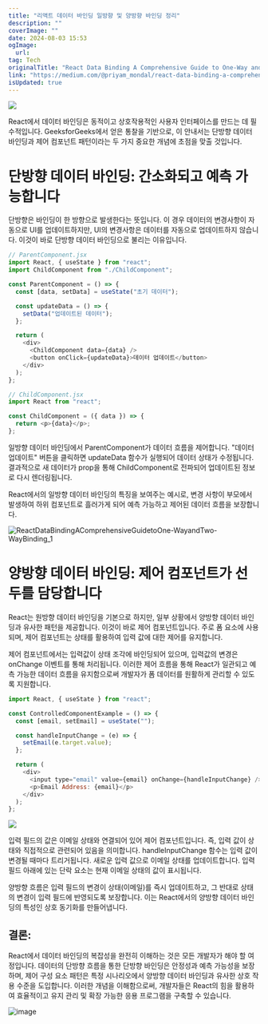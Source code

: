 ```yaml
---
title: "리액트 데이터 바인딩 일방향 및 양방향 바인딩 정리"
description: ""
coverImage: ""
date: 2024-08-03 15:53
ogImage: 
  url: 
tag: Tech
originalTitle: "React Data Binding A Comprehensive Guide to One-Way and Two-Way Binding"
link: "https://medium.com/@priyam_mondal/react-data-binding-a-comprehensive-guide-to-one-way-and-two-way-binding-6fb945add5ed"
isUpdated: true
---
```






<img src="/assets/img/ReactDataBindingAComprehensiveGuidetoOne-WayandTwo-WayBinding_0.png" />

React에서 데이터 바인딩은 동적이고 상호작용적인 사용자 인터페이스를 만드는 데 필수적입니다. GeeksforGeeks에서 얻은 통찰을 기반으로, 이 안내서는 단방향 데이터 바인딩과 제어 컴포넌트 패턴이라는 두 가지 중요한 개념에 초점을 맞출 것입니다.

# 단방향 데이터 바인딩: 간소화되고 예측 가능합니다

단방향은 바인딩이 한 방향으로 발생한다는 뜻입니다. 이 경우 데이터의 변경사항이 자동으로 UI를 업데이트하지만, UI의 변경사항은 데이터를 자동으로 업데이트하지 않습니다. 이것이 바로 단방향 데이터 바인딩으로 불리는 이유입니다.

<div class="content-ad"></div>

```js
// ParentComponent.jsx
import React, { useState } from "react";
import ChildComponent from "./ChildComponent";

const ParentComponent = () => {
  const [data, setData] = useState("초기 데이터");

  const updateData = () => {
    setData("업데이트된 데이터");
  };

  return (
    <div>
      <ChildComponent data={data} />
      <button onClick={updateData}>데이터 업데이트</button>
    </div>
  );
};
```

```js
// ChildComponent.jsx
import React from "react";

const ChildComponent = ({ data }) => {
  return <p>{data}</p>;
};
```

일방향 데이터 바인딩에서 ParentComponent가 데이터 흐름을 제어합니다. "데이터 업데이트" 버튼을 클릭하면 updateData 함수가 실행되어 데이터 상태가 수정됩니다. 결과적으로 새 데이터가 prop을 통해 ChildComponent로 전파되어 업데이트된 정보로 다시 렌더링됩니다.

React에서의 일방향 데이터 바인딩의 특징을 보여주는 예시로, 변경 사항이 부모에서 발생하여 하위 컴포넌트로 흘러가게 되어 예측 가능하고 제어된 데이터 흐름을 보장합니다.

<div class="content-ad"></div>

![ReactDataBindingAComprehensiveGuidetoOne-WayandTwo-WayBinding_1](/assets/img/ReactDataBindingAComprehensiveGuidetoOne-WayandTwo-WayBinding_1.png)

# 양방향 데이터 바인딩: 제어 컴포넌트가 선두를 담당합니다

React는 원방향 데이터 바인딩을 기본으로 하지만, 일부 상황에서 양방향 데이터 바인딩과 유사한 패턴을 제공합니다. 이것이 바로 제어 컴포넌트입니다. 주로 폼 요소에 사용되며, 제어 컴포넌트는 상태를 활용하여 입력 값에 대한 제어를 유지합니다.

제어 컴포넌트에서는 입력값이 상태 조각에 바인딩되어 있으며, 입력값의 변경은 onChange 이벤트를 통해 처리됩니다. 이러한 제어 흐름을 통해 React가 일관되고 예측 가능한 데이터 흐름을 유지함으로써 개발자가 폼 데이터를 원활하게 관리할 수 있도록 지원합니다.

<div class="content-ad"></div>

```js
import React, { useState } from "react";

const ControlledComponentExample = () => {
  const [email, setEmail] = useState("");

  const handleInputChange = (e) => {
    setEmail(e.target.value);
  };

  return (
    <div>
      <input type="email" value={email} onChange={handleInputChange} />
      <p>Email Address: {email}</p>
    </div>
  );
};
```

<img src="/assets/img/ReactDataBindingAComprehensiveGuidetoOne-WayandTwo-WayBinding_2.png" />

입력 필드의 값은 이메일 상태와 연결되어 있어 제어 컴포넌트입니다. 즉, 입력 값이 상태와 직접적으로 관련되어 있음을 의미합니다. handleInputChange 함수는 입력 값이 변경될 때마다 트리거됩니다. 새로운 입력 값으로 이메일 상태를 업데이트합니다. 입력 필드 아래에 있는 단락 요소는 현재 이메일 상태의 값이 표시됩니다.

양방향 흐름은 입력 필드의 변경이 상태(이메일)를 즉시 업데이트하고, 그 반대로 상태의 변경이 입력 필드에 반영되도록 보장합니다. 이는 React에서의 양방향 데이터 바인딩의 특성인 상호 동기화를 만들어냅니다.

<div class="content-ad"></div>

## 결론:

React에서 데이터 바인딩의 복잡성을 완전히 이해하는 것은 모든 개발자가 해야 할 여정입니다. 데이터의 단방향 흐름을 통한 단방향 바인딩은 안정성과 예측 가능성을 보장하며, 제어 구성 요소 패턴은 특정 시나리오에서 양방향 데이터 바인딩과 유사한 상호 작용 수준을 도입합니다. 이러한 개념을 이해함으로써, 개발자들은 React의 힘을 활용하여 효율적이고 유지 관리 및 확장 가능한 응용 프로그램을 구축할 수 있습니다.

![image](https://miro.medium.com/v2/resize:fit:920/1*Cj3GjJSU7reYw49BYdQfpw.gif)

